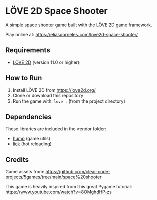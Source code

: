 # LÖVE 2D Space Shooter

A simple space shooter game built with the LÖVE 2D game framework.

Play online at: https://eliasdorneles.com/love2d-space-shooter/

## Requirements

- [LÖVE 2D](https://love2d.org/) (version 11.0 or higher)

## How to Run

1. Install LÖVE 2D from https://love2d.org/
2. Clone or download this repository
3. Run the game with: `love .` (from the project directory)

## Dependencies

These libraries are included in the vendor folder:

- [hump](https://github.com/vrld/hump) (game utils)
- [lick](https://codeberg.org/usysrc/LICK) (hot reloading)

## Credits

Game assets from: https://github.com/clear-code-projects/5games/tree/main/space%20shooter

This game is heavily inspired from this great Pygame tutorial: https://www.youtube.com/watch?v=8OMghdHP-zs
